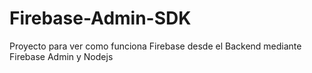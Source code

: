 # Firebase-Admin-SDK
Proyecto para ver como funciona Firebase desde el Backend mediante Firebase Admin y Nodejs
